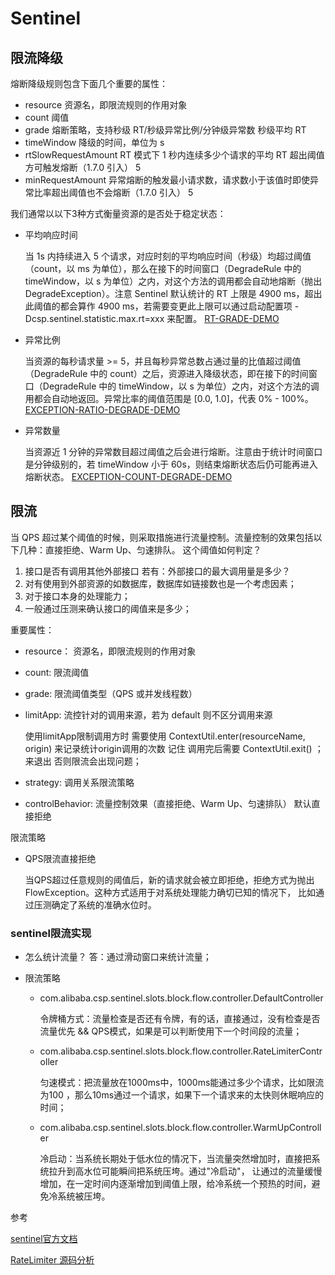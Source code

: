 # Sentinel

## 限流降级

熔断降级规则包含下面几个重要的属性：

- resource 资源名，即限流规则的作用对象
- count 阈值
- grade 熔断策略，支持秒级 RT/秒级异常比例/分钟级异常数 秒级平均 RT
- timeWindow 降级的时间，单位为 s
- rtSlowRequestAmount RT 模式下 1 秒内连续多少个请求的平均 RT 超出阈值方可触发熔断（1.7.0 引入） 5
- minRequestAmount 异常熔断的触发最小请求数，请求数小于该值时即使异常比率超出阈值也不会熔断（1.7.0 引入） 5

我们通常以以下3种方式衡量资源的是否处于稳定状态：

- 平均响应时间

  当 1s 内持续进入 5 个请求，对应时刻的平均响应时间（秒级）均超过阈值（count，以 ms 为单位），那么在接下的时间窗口（DegradeRule 中的 timeWindow，以 s
  为单位）之内，对这个方法的调用都会自动地熔断（抛出 DegradeException）。注意 Sentinel 默认统计的 RT 上限是 4900 ms，超出此阈值的都会算作 4900 ms，若需要变更此上限可以通过启动配置项
  -Dcsp.sentinel.statistic.max.rt=xxx 来配置。
  [RT-GRADE-DEMO](../sentinel-demo/src/main/java/com/gce/demo/degrade/RtDegradeDemo.java)
- 异常比例

  当资源的每秒请求量 >= 5，并且每秒异常总数占通过量的比值超过阈值（DegradeRule 中的 count）之后，资源进入降级状态，即在接下的时间窗口（DegradeRule 中的 timeWindow，以 s
  为单位）之内，对这个方法的调用都会自动地返回。异常比率的阈值范围是 [0.0, 1.0]，代表 0% - 100%。
  [EXCEPTION-RATIO-DEGRADE-DEMO](../sentinel-demo/src/main/java/com/gce/demo/degrade/ExceptionRatioDegradeDemo.java)
- 异常数量

  当资源近 1 分钟的异常数目超过阈值之后会进行熔断。注意由于统计时间窗口是分钟级别的，若 timeWindow 小于 60s，则结束熔断状态后仍可能再进入熔断状态。
  [EXCEPTION-COUNT-DEGRADE-DEMO](../sentinel-demo/src/main/java/com/gce/demo/degrade/ExceptionCountDegradeDemo.java)

## 限流

当 QPS 超过某个阈值的时候，则采取措施进行流量控制。流量控制的效果包括以下几种：直接拒绝、Warm Up、匀速排队。 这个阈值如何判定？

1. 接口是否有调用其他外部接口 若有：外部接口的最大调用量是多少？
2. 对有使用到外部资源的如数据库，数据库如链接数也是一个考虑因素；
3. 对于接口本身的处理能力；
4. 一般通过压测来确认接口的阈值来是多少；

重要属性：

- resource： 资源名，即限流规则的作用对象
- count:  限流阈值
- grade:  限流阈值类型（QPS 或并发线程数）
- limitApp: 流控针对的调用来源，若为 default 则不区分调用来源

  使用limitApp限制调用方时 需要使用 ContextUtil.enter(resourceName, origin) 来记录统计origin调用的次数 记住 调用完后需要 ContextUtil.exit() ；来退出
  否则限流会出现问题；

- strategy: 调用关系限流策略
- controlBehavior: 流量控制效果（直接拒绝、Warm Up、匀速排队） 默认直接拒绝

限流策略

- QPS限流直接拒绝

  当QPS超过任意规则的阈值后，新的请求就会被立即拒绝，拒绝方式为抛出FlowException。这种方式适用于对系统处理能力确切已知的情况下， 比如通过压测确定了系统的准确水位时。

### sentinel限流实现

- 怎么统计流量？ 答：通过滑动窗口来统计流量；

- 限流策略
    - com.alibaba.csp.sentinel.slots.block.flow.controller.DefaultController

      令牌桶方式：流量检查是否还有令牌，有的话，直接通过，没有检查是否流量优先 && QPS模式，如果是可以判断使用下一个时间段的流量；

    - com.alibaba.csp.sentinel.slots.block.flow.controller.RateLimiterController

      匀速模式：把流量放在1000ms中，1000ms能通过多少个请求，比如限流为100 ，那么10ms通过一个请求，如果下一个请求来的太快则休眠响应的时间；
    - com.alibaba.csp.sentinel.slots.block.flow.controller.WarmUpController

      冷启动：当系统长期处于低水位的情况下，当流量突然增加时，直接把系统拉升到高水位可能瞬间把系统压垮。通过"冷启动"， 让通过的流量缓慢增加，在一定时间内逐渐增加到阈值上限，给冷系统一个预热的时间，避免冷系统被压垮。

参考

[sentinel官方文档](https://github.com/alibaba/Sentinel/wiki)

[RateLimiter 源码分析](https://www.javadoop.com/post/rate-limiter)